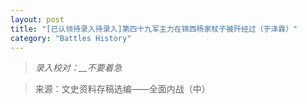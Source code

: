 ```yaml
---
layout: post
title: "[已认领待录入待录入]第四十九军主力在锦西杨家杖子被歼经过（于泽霖）"
category: "Battles History"
---
```

> *录入校对：__不要着急*

> 来源：文史资料存稿选编——全面内战（中）